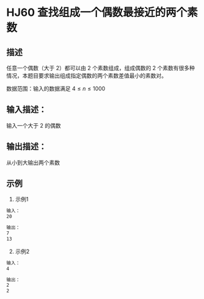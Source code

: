 # HJ60 查找组成一个偶数最接近的两个素数

## 描述

任意一个偶数（大于 2）都可以由 2 个素数组成，组成偶数的 2 个素数有很多种情况，本题目要求输出组成指定偶数的两个素数差值最小的素数对。

数据范围：输入的数据满足 $4 \leq n \leq 1000$

## 输入描述：

输入一个大于 2 的偶数

## 输出描述：

从小到大输出两个素数

## 示例

1. 示例1

```txt
输入：
20

输出：
7
13
```

2. 示例2

```txt
输入：
4

输出：
2
2
```
